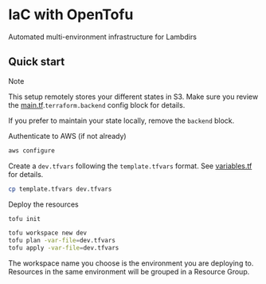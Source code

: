 # IaC with OpenTofu

Automated multi-environment infrastructure for Lambdirs

## Quick start

> [!NOTE]
> This setup remotely stores your different states in S3. Make sure you review
> the [main.tf](./main.tf).`terraform.backend` config block for details.
>
> If you prefer to maintain your state locally, remove the `backend` block.

Authenticate to AWS (if not already)

```bash
aws configure
```

Create a `dev.tfvars` following the `template.tfvars` format. See
[variables.tf](./variables.tf) for details.

```bash
cp template.tfvars dev.tfvars
```

Deploy the resources

```bash
tofu init

tofu workspace new dev
tofu plan -var-file=dev.tfvars
tofu apply -var-file=dev.tfvars
```

The workspace name you choose is the environment you are deploying to.
Resources in the same environment will be grouped in a Resource Group.
